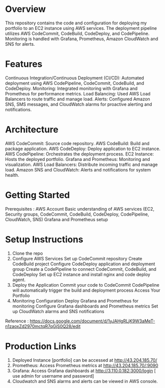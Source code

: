 # Overview
This repository contains the code and configuration for deploying my portfolio to an EC2 instance using AWS services. The deployment pipeline utilizes AWS CodeCommit, CodeBuild, CodeDeploy, and CodePipeline. Monitoring is handled with Grafana, Prometheus, Amazon CloudWatch and SNS for alerts.

# Features
Continuous Integration/Continuous Deployment (CI/CD): Automated deployment using AWS CodePipeline, CodeCommit, CodeBuild, and CodeDeploy.
Monitoring: Integrated monitoring with Grafana and Prometheus for performance metrics.
Load Balancing: Used AWS Load Balancers to route traffic and manage load.
Alerts: Configured Amazon SNS, SMS messages, and CloudWatch alarms for proactive alerting and notifications.


# Architecture
AWS CodeCommit: Source code repository.
AWS CodeBuild: Build and package application.
AWS CodeDeploy: Deploy application to EC2 instance.
AWS CodePipeline: Orchestrates the deployment process.
EC2 Instance: Hosts the deployed portfolio.
Grafana and Prometheus: Monitoring and visualization.
AWS Load Balancers: Distribute incoming traffic and manage load.
Amazon SNS and CloudWatch: Alerts and notifications for system health.


# Getting Started
Prerequisites : 
AWS Account 
Basic understanding of AWS services (EC2,  Security groups, CodeCommit, CodeBuild, CodeDeploy, CodePipeline, CloudWatch, SNS)
Grafana and Prometheus setup

# Setup Instructions

1. Clone the repo
2. Configure AWS Services
     Set up CodeCommit repository
     Create CodeBuild project
     Configure CodeDeploy application and deployment group
     Create a CodePipeline to connect CodeCommit, CodeBuild, and CodeDeploy
     Set up EC2 instance and install nginx and code deploy agent.
3. Deploy the Application
     Commit your code to CodeCommit
     CodePipeline will automatically trigger the build and deployment process
     Access Your Portfolio
4. Monitoring Configuration
     Deploy Grafana and Prometheus for monitoring
     Configure Grafana dashboards and Prometheus metrics
     Set up CloudWatch alarms and SNS notifications

Reference : https://docs.google.com/document/d/1yJAHgRLjK9W3aMeT-n1zaoxZd2970mctqR7qGjS0Q28/edit  

# Production Links 
1. Deployed Instance [portfolio] can be accessed at http://43.204.185.70/ 
2. Prometheus: Access Prometheus metrics at http://43.204.185.70/:9090
3. Grafana: Access Grafana dashboards at http://3.110.0.182:3000/login [ use admin for username and password] 
4. Cloudwatch and SNS alarms and alerts can be viewed in AWS console. 
